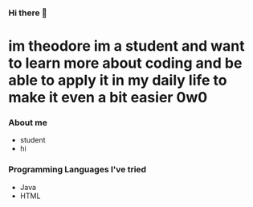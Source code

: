 ### Hi there 👋
# im theodore im a student and want to learn more about coding and be able to apply it in my daily life to make it even a bit easier 0w0

### About me
- student
- hi
### Programming Languages I've tried
- Java
- HTML

<!--
**theoithink/theoithink** is a ✨ _special_ ✨ repository because its `README.md` (this file) appears on your GitHub profile.


